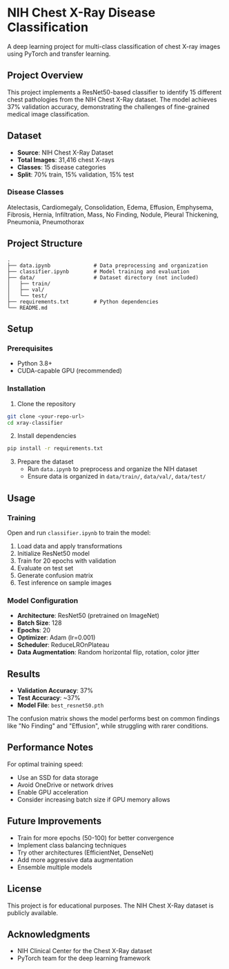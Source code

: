 # NIH Chest X-Ray Disease Classification

A deep learning project for multi-class classification of chest X-ray images using PyTorch and transfer learning.

## Project Overview

This project implements a ResNet50-based classifier to identify 15 different chest pathologies from the NIH Chest X-Ray dataset. The model achieves 37% validation accuracy, demonstrating the challenges of fine-grained medical image classification.

## Dataset

- **Source**: NIH Chest X-Ray Dataset
- **Total Images**: 31,416 chest X-rays
- **Classes**: 15 disease categories
- **Split**: 70% train, 15% validation, 15% test

### Disease Classes
Atelectasis, Cardiomegaly, Consolidation, Edema, Effusion, Emphysema, Fibrosis, Hernia, Infiltration, Mass, No Finding, Nodule, Pleural Thickening, Pneumonia, Pneumothorax

## Project Structure

```
.
├── data.ipynb              # Data preprocessing and organization
├── classifier.ipynb        # Model training and evaluation
├── data/                   # Dataset directory (not included)
│   ├── train/
│   ├── val/
│   └── test/
├── requirements.txt        # Python dependencies
└── README.md
```

## Setup

### Prerequisites
- Python 3.8+
- CUDA-capable GPU (recommended)

### Installation

1. Clone the repository
```bash
git clone <your-repo-url>
cd xray-classifier
```

2. Install dependencies
```bash
pip install -r requirements.txt
```

3. Prepare the dataset
   - Run `data.ipynb` to preprocess and organize the NIH dataset
   - Ensure data is organized in `data/train/`, `data/val/`, `data/test/`

## Usage

### Training

Open and run `classifier.ipynb` to train the model:

1. Load data and apply transformations
2. Initialize ResNet50 model
3. Train for 20 epochs with validation
4. Evaluate on test set
5. Generate confusion matrix
6. Test inference on sample images

### Model Configuration

- **Architecture**: ResNet50 (pretrained on ImageNet)
- **Batch Size**: 128
- **Epochs**: 20
- **Optimizer**: Adam (lr=0.001)
- **Scheduler**: ReduceLROnPlateau
- **Data Augmentation**: Random horizontal flip, rotation, color jitter

## Results

- **Validation Accuracy**: 37%
- **Test Accuracy**: ~37%
- **Model File**: `best_resnet50.pth`

The confusion matrix shows the model performs best on common findings like "No Finding" and "Effusion", while struggling with rarer conditions.

## Performance Notes

For optimal training speed:
- Use an SSD for data storage
- Avoid OneDrive or network drives
- Enable GPU acceleration
- Consider increasing batch size if GPU memory allows

## Future Improvements

- Train for more epochs (50-100) for better convergence
- Implement class balancing techniques
- Try other architectures (EfficientNet, DenseNet)
- Add more aggressive data augmentation
- Ensemble multiple models

## License

This project is for educational purposes. The NIH Chest X-Ray dataset is publicly available.

## Acknowledgments

- NIH Clinical Center for the Chest X-Ray dataset
- PyTorch team for the deep learning framework
